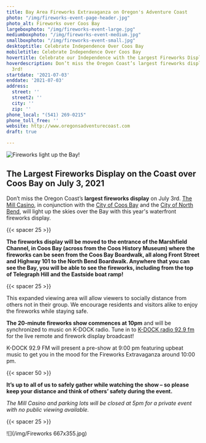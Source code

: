 ```yaml
---
title: Bay Area Fireworks Extravaganza on Oregon's Adventure Coast
photo: "/img/fireworks-event-page-header.jpg"
photo_alt: Fireworks over Coos Bay
largeboxphoto: "/img/fireworks-event-large.jpg"
mediumboxphoto: "/img/fireworks-event-medium.jpg"
smallboxphoto: "/img/fireworks-event-small.jpg"
desktoptitle: Celebrate Independence Over Coos Bay
mobiletitle: Celebrate Independence Over Coos Bay
hovertitle: Celebrate our Independence with the Largest Fireworks Display on the Coast!
hoverdescription: Don’t miss the Oregon Coast’s largest fireworks display on July
  3rd!
startdate: '2021-07-03'
enddate: '2021-07-03'
address:
  street: ''
  street2: ''
  city: ''
  zip: ''
phone_local: "(541) 269-0215"
phone_toll_free: ''
website: http://www.oregonsadventurecoast.com
draft: true

---
```

![Fireworks light up the Bay!](/img/stevenm-2016-103-3rjuly1.jpg "Fireworks light up the Bay!")

## The Largest Fireworks Display on the Coast over Coos Bay on July 3, 2021

Don’t miss the Oregon Coast’s **largest fireworks display** on July 3rd. [The Mill Casino](https://www.themillcasino.com/), in conjunction with the [City of Coos Bay](http://coosbay.org/) and the [City of North Bend](https://www.northbendoregon.us/), will light up the skies over the Bay with this year's waterfront fireworks display.

{{< spacer 25 >}}

**The fireworks display will be moved to the entrance of the Marshfield Channel, in Coos Bay (across from the Coos History Museum) where the fireworks can be seen from the Coos Bay Boardwalk, all along Front Street and Highway 101 to the North Bend Boardwalk. Anywhere that you can see the Bay, you will be able to see the fireworks, including from the top of Telegraph Hill and the Eastside boat ramp!**

{{< spacer 25 >}}

This expanded viewing area will allow viewers to socially distance from others not in their group. We encourage residents and visitors alike to enjoy the fireworks while staying safe.

**The 20-minute fireworks show commences at 10pm** and will be synchronized to music on K-DOCK radio.  Tune in to [K-DOCK radio 92.9 fm](https://kdockfm.com/) for the live remote and firework display broadcast!

K-DOCK 92.9 FM will present a pre-show at 9:00 pm featuring upbeat music to get you in the mood for the Fireworks Extravaganza around 10:00 pm.

{{< spacer 50 >}}

**It’s up to all of us to safely gather while watching the show – so please keep your distance and think of others’ safety during the event.** 

_The Mill Casino and parking lots will be closed at 5pm for a private event with no public viewing available._

{{< spacer 25 >}}

![](/img/Fireworks 667x355.jpg)